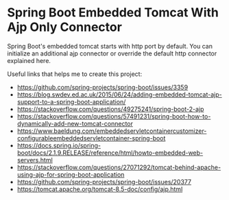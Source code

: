 # Spring Boot Embedded Tomcat With Ajp Only Connector

Spring Boot's embedded tomcat starts with http port by default. You can initialize an additional ajp connector or override the default http connector explained here.

Useful links that helps me to create this project:

* https://github.com/spring-projects/spring-boot/issues/3359
* https://blog.swdev.ed.ac.uk/2015/06/24/adding-embedded-tomcat-ajp-support-to-a-spring-boot-application/
* https://stackoverflow.com/questions/49275241/spring-boot-2-ajp
* https://stackoverflow.com/questions/57491231/spring-boot-how-to-dynamically-add-new-tomcat-connector
* https://www.baeldung.com/embeddedservletcontainercustomizer-configurableembeddedservletcontainer-spring-boot
* https://docs.spring.io/spring-boot/docs/2.1.9.RELEASE/reference/html/howto-embedded-web-servers.html
* https://stackoverflow.com/questions/27071292/tomcat-behind-apache-using-ajp-for-spring-boot-application
* https://github.com/spring-projects/spring-boot/issues/20377
* https://tomcat.apache.org/tomcat-8.5-doc/config/ajp.html
